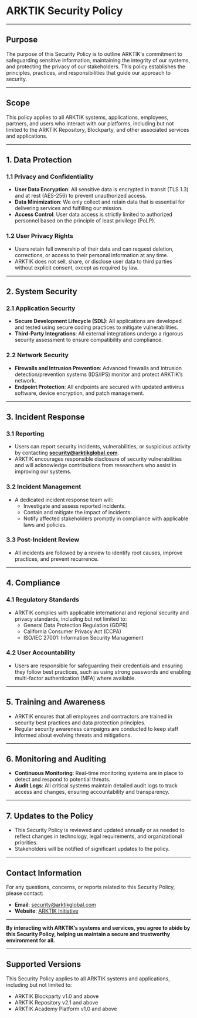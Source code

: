 # **ARKTIK Security Policy**

---

## **Purpose**
The purpose of this Security Policy is to outline ARKTIK's commitment to safeguarding sensitive information, maintaining the integrity of our systems, and protecting the privacy of our stakeholders. This policy establishes the principles, practices, and responsibilities that guide our approach to security.

---

## **Scope**
This policy applies to all ARKTIK systems, applications, employees, partners, and users who interact with our platforms, including but not limited to the ARKTIK Repository, Blockparty, and other associated services and applications.

---

## **1. Data Protection**

### **1.1 Privacy and Confidentiality**
- **User Data Encryption**: All sensitive data is encrypted in transit (TLS 1.3) and at rest (AES-256) to prevent unauthorized access.
- **Data Minimization**: We only collect and retain data that is essential for delivering services and fulfilling our mission.
- **Access Control**: User data access is strictly limited to authorized personnel based on the principle of least privilege (PoLP).

### **1.2 User Privacy Rights**
- Users retain full ownership of their data and can request deletion, corrections, or access to their personal information at any time.
- ARKTIK does not sell, share, or disclose user data to third parties without explicit consent, except as required by law.

---

## **2. System Security**

### **2.1 Application Security**
- **Secure Development Lifecycle (SDL)**: All applications are developed and tested using secure coding practices to mitigate vulnerabilities.
- **Third-Party Integrations**: All external integrations undergo a rigorous security assessment to ensure compatibility and compliance.

### **2.2 Network Security**
- **Firewalls and Intrusion Prevention**: Advanced firewalls and intrusion detection/prevention systems (IDS/IPS) monitor and protect ARKTIK’s network.
- **Endpoint Protection**: All endpoints are secured with updated antivirus software, device encryption, and patch management.

---

## **3. Incident Response**

### **3.1 Reporting**
- Users can report security incidents, vulnerabilities, or suspicious activity by contacting **security@arktikglobal.com**.
- ARKTIK encourages responsible disclosure of security vulnerabilities and will acknowledge contributions from researchers who assist in improving our systems.

### **3.2 Incident Management**
- A dedicated incident response team will:
  - Investigate and assess reported incidents.
  - Contain and mitigate the impact of incidents.
  - Notify affected stakeholders promptly in compliance with applicable laws and policies.

### **3.3 Post-Incident Review**
- All incidents are followed by a review to identify root causes, improve practices, and prevent recurrence.

---

## **4. Compliance**

### **4.1 Regulatory Standards**
- ARKTIK complies with applicable international and regional security and privacy standards, including but not limited to:
  - General Data Protection Regulation (GDPR)
  - California Consumer Privacy Act (CCPA)
  - ISO/IEC 27001: Information Security Management

### **4.2 User Accountability**
- Users are responsible for safeguarding their credentials and ensuring they follow best practices, such as using strong passwords and enabling multi-factor authentication (MFA) where available.

---

## **5. Training and Awareness**

- ARKTIK ensures that all employees and contractors are trained in security best practices and data protection principles.
- Regular security awareness campaigns are conducted to keep staff informed about evolving threats and mitigations.

---

## **6. Monitoring and Auditing**

- **Continuous Monitoring**: Real-time monitoring systems are in place to detect and respond to potential threats.
- **Audit Logs**: All critical systems maintain detailed audit logs to track access and changes, ensuring accountability and transparency.

---

## **7. Updates to the Policy**

- This Security Policy is reviewed and updated annually or as needed to reflect changes in technology, legal requirements, and organizational priorities.
- Stakeholders will be notified of significant updates to the policy.

---

## **Contact Information**
For any questions, concerns, or reports related to this Security Policy, please contact:

- **Email**: security@arktikglobal.com  
- **Website**: [ARKTIK Initiative](https://arktikinitiative.org)

---

**By interacting with ARKTIK’s systems and services, you agree to abide by this Security Policy, helping us maintain a secure and trustworthy environment for all.**

---

## **Supported Versions**
This Security Policy applies to all ARKTIK systems and applications, including but not limited to:
- ARKTIK Blockparty v1.0 and above
- ARKTIK Repository v2.1 and above
- ARKTIK Academy Platform v1.0 and above
